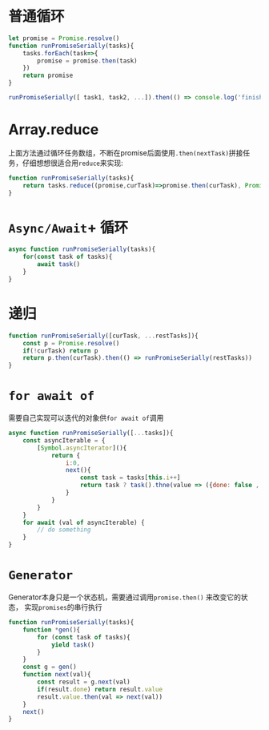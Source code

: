 # 普通循环

```javascript
let promise = Promise.resolve()
function runPromiseSerially(tasks){
    tasks.forEach(task=>{
        promise = promise.then(task)
    })
    return promise
}

runPromiseSerially([ task1, task2, ...]).then(() => console.log('finished'))
```

# Array.reduce

上面方法通过循环任务数组，不断在promise后面使用`.then(nextTask)`拼接任务，仔细想想很适合用`reduce`来实现:

```javascript
function runPromiseSerially(tasks){
    return tasks.reduce((promise,curTask)=>promise.then(curTask), Promise.resolve())
}
```

# `Async/Await`+ 循环

```javascript
async function runPromiseSerially(tasks){
    for(const task of tasks){
        await task()
    }
}
```

# 递归

```javascript
function runPromiseSerially([curTask, ...restTasks]){
    const p = Promise.resolve()
    if(!curTask) return p
    return p.then(curTask).then(() => runPromiseSerially(restTasks))
}
```

# `for await of`

需要自己实现可以迭代的对象供`for await of`调用

```javascript
async function runPromiseSerially([...tasks]){
    const asyncIterable = {
        [Symbol.asyncIterator](){
            return {
                i:0,
                next(){
                    const task = tasks[this.i++]
                    return task ? task().thne(value => ({done: false , value})) : Promise.resolve({done: true})
                }
            }
        }
    }
    for await (val of asyncIterable) {
        // do something
    }
}
```

# `Generator`

Generator本身只是一个状态机，需要通过调用`promise.then()` 来改变它的状态， 实现`promises`的串行执行

```javascript
function runPromiseSerially(tasks){
    function *gen(){
        for (const task of tasks){
            yield task()
        }
    }
    const g = gen()
    function next(val){
        const result = g.next(val)
        if(result.done) return result.value
        result.value.then(val => next(val))
    }
    next()
}
```
